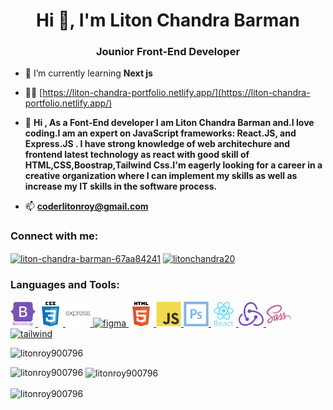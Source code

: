 <h1 align="center">Hi 👋, I'm Liton Chandra Barman</h1>
<h3 align="center">Jounior Front-End Developer</h3>

- 🌱 I’m currently learning **Next js**

- 👨‍💻 [https://liton-chandra-portfolio.netlify.app/](https://liton-chandra-portfolio.netlify.app/)

- 💬 **Hi , As a Font-End developer I am Liton Chandra Barman and.I love coding.I am an expert on JavaScript frameworks: React.JS, and Express.JS . I have strong knowledge of web architechure and frontend latest technology as react with good skill of HTML,CSS,Boostrap,Tailwind Css.I'm eagerly looking for a career in a creative organization where I can implement my skills as well as increase my IT skills in the software process.**

- 📫 **coderlitonroy@gmail.com**

<h3 align="left">Connect with me:</h3>
<p align="left">
<a href="https://linkedin.com/in/liton-chandra-barman-67aa84241" target="blank"><img align="center" src="https://raw.githubusercontent.com/rahuldkjain/github-profile-readme-generator/master/src/images/icons/Social/linked-in-alt.svg" alt="liton-chandra-barman-67aa84241" height="30" width="40" /></a>
<a href="https://fb.com/litonchandra20" target="blank"><img align="center" src="https://raw.githubusercontent.com/rahuldkjain/github-profile-readme-generator/master/src/images/icons/Social/facebook.svg" alt="litonchandra20" height="30" width="40" /></a>
</p>

<h3 align="left">Languages and Tools:</h3>
<p align="left"> <a href="https://getbootstrap.com" target="_blank" rel="noreferrer"> <img src="https://raw.githubusercontent.com/devicons/devicon/master/icons/bootstrap/bootstrap-plain-wordmark.svg" alt="bootstrap" width="40" height="40"/> </a> <a href="https://www.w3schools.com/css/" target="_blank" rel="noreferrer"> <img src="https://raw.githubusercontent.com/devicons/devicon/master/icons/css3/css3-original-wordmark.svg" alt="css3" width="40" height="40"/> </a> <a href="https://expressjs.com" target="_blank" rel="noreferrer"> <img src="https://raw.githubusercontent.com/devicons/devicon/master/icons/express/express-original-wordmark.svg" alt="express" width="40" height="40"/> </a> <a href="https://www.figma.com/" target="_blank" rel="noreferrer"> <img src="https://www.vectorlogo.zone/logos/figma/figma-icon.svg" alt="figma" width="40" height="40"/> </a> <a href="https://www.w3.org/html/" target="_blank" rel="noreferrer"> <img src="https://raw.githubusercontent.com/devicons/devicon/master/icons/html5/html5-original-wordmark.svg" alt="html5" width="40" height="40"/> </a> <a href="https://developer.mozilla.org/en-US/docs/Web/JavaScript" target="_blank" rel="noreferrer"> <img src="https://raw.githubusercontent.com/devicons/devicon/master/icons/javascript/javascript-original.svg" alt="javascript" width="40" height="40"/> </a> <a href="https://www.photoshop.com/en" target="_blank" rel="noreferrer"> <img src="https://raw.githubusercontent.com/devicons/devicon/master/icons/photoshop/photoshop-line.svg" alt="photoshop" width="40" height="40"/> </a> <a href="https://reactjs.org/" target="_blank" rel="noreferrer"> <img src="https://raw.githubusercontent.com/devicons/devicon/master/icons/react/react-original-wordmark.svg" alt="react" width="40" height="40"/> </a> <a href="https://redux.js.org" target="_blank" rel="noreferrer"> <img src="https://raw.githubusercontent.com/devicons/devicon/master/icons/redux/redux-original.svg" alt="redux" width="40" height="40"/> </a> <a href="https://sass-lang.com" target="_blank" rel="noreferrer"> <img src="https://raw.githubusercontent.com/devicons/devicon/master/icons/sass/sass-original.svg" alt="sass" width="40" height="40"/> </a> <a href="https://tailwindcss.com/" target="_blank" rel="noreferrer"> <img src="https://www.vectorlogo.zone/logos/tailwindcss/tailwindcss-icon.svg" alt="tailwind" width="40" height="40"/> </a> </p>

<p align="left"> <img src="https://komarev.com/ghpvc/?username=litonroy900796&label=Profile%20views&color=0e75b6&style=flat" alt="litonroy900796" /> </p>
<p><img align="left" src="https://github-readme-stats.vercel.app/api/top-langs?username=litonroy900796&show_icons=true&locale=en&layout=compact" alt="litonroy900796" /></p>

<p>&nbsp;<img align="center" src="https://github-readme-stats.vercel.app/api?username=litonroy900796&show_icons=true&locale=en" alt="litonroy900796" /></p>

<p><img align="center" src="https://github-readme-streak-stats.herokuapp.com/?user=litonroy900796&" alt="litonroy900796" /></p>
